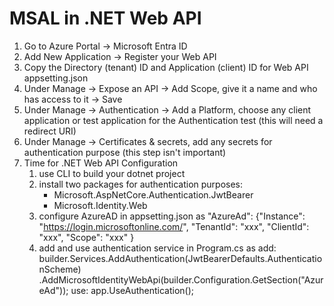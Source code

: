 # MSAL in .NET Web API
1. Go to Azure Portal -> Microsoft Entra ID
2. Add New Application -> Register your Web API
3. Copy the Directory (tenant) ID and Application (client) ID for Web API appsetting.json
4. Under Manage -> Expose an API -> Add Scope, give it a name and who has access to it -> Save
5. Under Manage -> Authentication -> Add a Platform, choose any client application or test application for the Authentication test (this will need a redirect URI)
6. Under Manage -> Certificates & secrets, add any secrets for authentication purpose (this step isn't important)
7. Time for .NET Web API Configuration
   1. use CLI to build your dotnet project
   2. install two packages for authentication purposes:
      - Microsoft.AspNetCore.Authentication.JwtBearer
      - Microsoft.Identity.Web
   3. configure AzureAD in appsetting.json as
      "AzureAd": 
        {"Instance": "https://login.microsoftonline.com/",
        "TenantId": "xxx",
        "ClientId": "xxx",
        "Scope": "xxx"
      } 
   4. add and use authentication service in Program.cs as
      add: builder.Services.AddAuthentication(JwtBearerDefaults.AuthenticationScheme)
          .AddMicrosoftIdentityWebApi(builder.Configuration.GetSection("AzureAd"));
      use: app.UseAuthentication();
